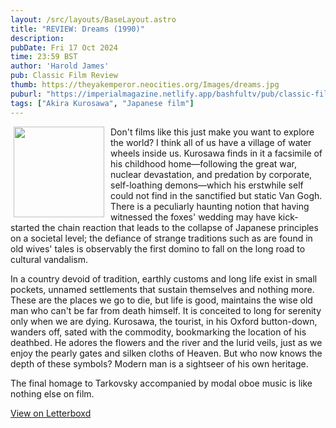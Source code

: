 ```yaml
---
layout: /src/layouts/BaseLayout.astro
title: "REVIEW: Dreams (1990)"
description: 
pubDate: Fri 17 Oct 2024
time: 23:59 BST
author: 'Harold James'
pub: Classic Film Review
thumb: https://theyakemperor.neocities.org/Images/dreams.jpg
puburl: "https://imperialmagazine.netlify.app/bashfultv/pub/classic-film-review"
tags: ["Akira Kurosawa", "Japanese film"]
---
```

<img src="https://theyakemperor.neocities.org/Images/dreams.jpg" style="width:145px;height:auto;float:left;padding-right:10px;padding-left:5px;">

Don't films like this just make you want to explore the world? I think all of us have a village of water wheels inside us. Kurosawa finds in it a facsimile of his childhood home—following the great war, nuclear devastation, and predation by corporate, self-loathing demons—which his erstwhile self could not find in the sanctified but static Van Gogh. There is a peculiarly haunting notion that having witnessed the foxes' wedding may have kick-started the chain reaction that leads to the collapse of Japanese principles on a societal level; the defiance of strange traditions such as are found in old wives' tales is observably the first domino to fall on the long road to cultural vandalism.

In a country devoid of tradition, earthly customs and long life exist in small pockets, unnamed settlements that sustain themselves and nothing more. These are the places we go to die, but life is good, maintains the wise old man who can't be far from death himself. It is conceited to long for serenity only when we are dying. Kurosawa, the tourist, in his Oxford button-down, wanders off, sated with the commodity, bookmarking the location of his deathbed. He adores the flowers and the river and the lurid veils, just as we enjoy the pearly gates and silken cloths of Heaven. But who now knows the depth of these symbols? Modern man is a sightseer of his own heritage.

The final homage to Tarkovsky accompanied by modal oboe music is like nothing else on film.

<a href="https://letterboxd.com/for_you_bruce/film/dreams/" target="_blank" rel="noopener noreferrer">View on Letterboxd</a>